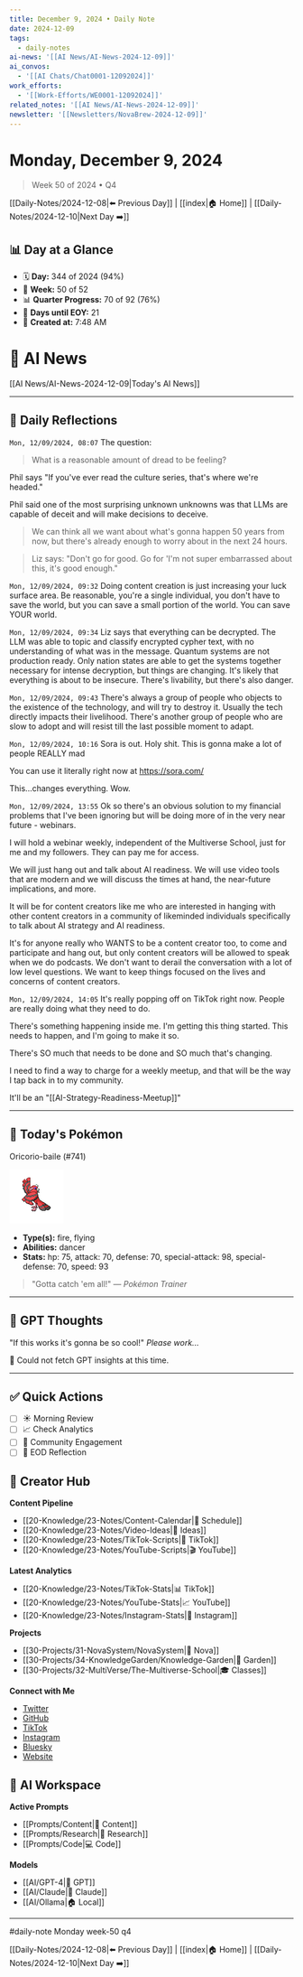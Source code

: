 ```yaml
---
title: December 9, 2024 • Daily Note
date: 2024-12-09
tags:
  - daily-notes
ai-news: '[[AI News/AI-News-2024-12-09]]'
ai_convos:
  - '[[AI Chats/Chat0001-12092024]]'
work_efforts:
  - '[[Work-Efforts/WE0001-12092024]]'
related_notes: '[[AI News/AI-News-2024-12-09]]'
newsletter: '[[Newsletters/NovaBrew-2024-12-09]]'
---
```

# Monday, December 9, 2024
> Week 50 of 2024 • Q4

[[Daily-Notes/2024-12-08|⬅️ Previous Day]] | [[index|🏠 Home]] | [[Daily-Notes/2024-12-10|Next Day ➡️]]

## 📊 Day at a Glance
- 🗓️ **Day:** 344 of 2024 (94%)
- 📅 **Week:** 50 of 52
- 📊 **Quarter Progress:** 70 of 92 (76%)
- 🎯 **Days until EOY:** 21
- 🔄 **Created at:** 7:48 AM


# 📰 AI News
[[AI News/AI-News-2024-12-09|Today's AI News]]

---

## 📝 Daily Reflections

`Mon, 12/09/2024, 08:07`
The question:

>What is a reasonable amount of dread to be feeling?

Phil says "If you've ever read the culture series, that's where we're headed."

Phil said one of the most surprising unknown unknowns was that LLMs are capable of deceit and will make decisions to deceive.

>We can think all we want about what's gonna happen 50 years from now, but there's already enough to worry about in the next 24 hours. 

>Liz says: "Don't go for good. Go for 'I'm not super embarrassed about this, it's good enough."

`Mon, 12/09/2024, 09:32`
Doing content creation is just increasing your luck surface area.
Be reasonable, you're a single individual, you don't have to save the world, but you can save a small portion of the world. You can save YOUR world.

`Mon, 12/09/2024, 09:34`
Liz says that everything can be decrypted. The LLM was able to topic and classify encrypted cypher text, with no understanding of what was in the message. 
Quantum systems are not production ready. Only nation states are able to get the systems together necessary for intense decryption, but things are changing. It's likely that everything is about to be insecure. There's livability, but there's also danger.

`Mon, 12/09/2024, 09:43`
There's always a group of people who objects to the existence of the technology, and will try to destroy it. Usually the tech directly impacts their livelihood.
There's another group of people who are slow to adopt and will resist till the last possible moment to adapt.

`Mon, 12/09/2024, 10:16`
Sora is out.
Holy shit.
This is gonna make a lot of people REALLY mad

You can use it literally right now at 
https://sora.com/

This...changes everything. Wow.

`Mon, 12/09/2024, 13:55`
Ok so there's an obvious solution to my financial problems that I've been ignoring but will be doing more of in the very near future - webinars.

I will hold a webinar weekly, independent of the Multiverse School, just for me and my followers. They can pay me for access.

We will just hang out and talk about AI readiness. We will use video tools that are modern and we will discuss the times at hand, the near-future implications, and more.

It will be for content creators like me who are interested in hanging with other content creators in a community of likeminded individuals specifically to talk about AI strategy and AI readiness. 

It's for anyone really who WANTS to be a content creator too, to come and participate and hang out, but only content creators will be allowed to speak when we do podcasts. We don't want to derail the conversation with a lot of low level questions. We want to keep things focused on the lives and concerns of content creators. 

`Mon, 12/09/2024, 14:05`
It's really popping off on TikTok right now. People are really doing what they need to do. 

There's something happening inside me. I'm getting this thing started. This needs to happen, and I'm going to make it so.

There's SO much that needs to be done and SO much that's changing.

I need to find a way to charge for a weekly meetup, and that will be the way I tap back in to my community.

It'll be an "[[AI-Strategy-Readiness-Meetup]]"




---

## 🐾 Today's Pokémon

Oricorio-baile (#741)

![Oricorio-baile Sprite](https://raw.githubusercontent.com/PokeAPI/sprites/master/sprites/pokemon/741.png)

- **Type(s):** fire, flying
- **Abilities:** dancer
- **Stats:** hp: 75, attack: 70, defense: 70, special-attack: 98, special-defense: 70, speed: 93

> "Gotta catch 'em all!" — *Pokémon Trainer*
    

---

## 🤖 GPT Thoughts

"If this works it's gonna be so cool!"
*Please work...*

🤖 Could not fetch GPT insights at this time.


---

## ✅ Quick Actions
- [ ] ☀️ Morning Review
- [ ] 📈 Check Analytics
- [ ] 🤝 Community Engagement
- [ ] 🌙 EOD Reflection

## 📱 Creator Hub
**Content Pipeline**
- [[20-Knowledge/23-Notes/Content-Calendar|📅 Schedule]]
- [[20-Knowledge/23-Notes/Video-Ideas|🎥 Ideas]]
- [[20-Knowledge/23-Notes/TikTok-Scripts|📝 TikTok]]
- [[20-Knowledge/23-Notes/YouTube-Scripts|🎬 YouTube]]

**Latest Analytics**
- [[20-Knowledge/23-Notes/TikTok-Stats|📊 TikTok]]
- [[20-Knowledge/23-Notes/YouTube-Stats|📈 YouTube]]
- [[20-Knowledge/23-Notes/Instagram-Stats|📸 Instagram]]

**Projects**
- [[30-Projects/31-NovaSystem/NovaSystem|🤖 Nova]]
- [[30-Projects/34-KnowledgeGarden/Knowledge-Garden|🌳 Garden]]
- [[30-Projects/32-MultiVerse/The-Multiverse-School|🎓 Classes]]

**Connect with Me**
- [Twitter](https://twitter.com/thecoffeejesus)
- [GitHub](https://github.com/ctavolazzi)
- [TikTok](https://tiktok.com/@thecoffeejesus)
- [Instagram](https://instagram.com/thecoffeejesus)
- [Bluesky](https://bsky.app/profile/thecoffeejesus.bsky.social)
- [Website](https://thecoffeejesus.com)

## 🤖 AI Workspace
**Active Prompts**
- [[Prompts/Content|📝 Content]]
- [[Prompts/Research|🔬 Research]]
- [[Prompts/Code|💻 Code]]

**Models**
- [[AI/GPT-4|💬 GPT]]
- [[AI/Claude|🧠 Claude]]
- [[AI/Ollama|🏠 Local]]

---

#daily-note  Monday week-50 q4

[[Daily-Notes/2024-12-08|⬅️ Previous Day]] | [[index|🏠 Home]] | [[Daily-Notes/2024-12-10|Next Day ➡️]]
